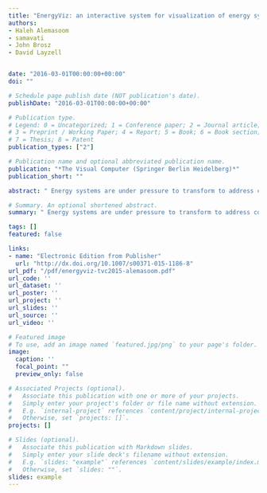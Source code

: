 ```yaml
---
title: "EnergyViz: an interactive system for visualization of energy systems"
authors:
- Haleh Alemasoom
- samavati
- John Brosz
- David Layzell


date: "2016-03-01T00:00:00+00:00"
doi: ""

# Schedule page publish date (NOT publication's date).
publishDate: "2016-03-01T00:00:00+00:00"

# Publication type.
# Legend: 0 = Uncategorized; 1 = Conference paper; 2 = Journal article;
# 3 = Preprint / Working Paper; 4 = Report; 5 = Book; 6 = Book section;
# 7 = Thesis; 8 = Patent
publication_types: ["2"]

# Publication name and optional abbreviated publication name.
publication: "*The Visual Computer (Springer Berlin Heidelberg)*"
publication_short: ""

abstract: " Energy systems are under pressure to transform to address concerns about climate change. The modeling and visualization of energy systems can play an important role in communicating the costs, benefits and trade-offs of energy systems choices. We introduce EnergyViz, a visualization system that provides an interface for exploring time-varying, multi-attribute and spatial properties of a particular energy system. EnergyViz integrates several visualization techniques to facilitate exploration of a particular energy system. These techniques include flow diagram representation to show energy flow, 3D interaction with flow diagrams for expanding viewable data attributes such as emissions and an interactive map integrated with flow diagrams for simultaneous exploration of spatial and abstract information. We also perform level-of-detail exploration on flow diagrams and use smooth animation across the …"

# Summary. An optional shortened abstract.
summary: " Energy systems are under pressure to transform to address concerns about climate change. The modeling and visualization of energy systems can play an important role in communicating the costs, benefits and trade-offs of energy systems choices. We introduce EnergyViz, a visualization system that provides an interface for exploring time-varying, multi-attribute and spatial properties of a particular energy system. EnergyViz integrates several visualization techniques to facilitate exploration of ..."

tags: []
featured: false

links:
- name: "Electronic Edition from Publisher"
  url: "http://dx.doi.org/10.1007/s00371-015-1186-8"
url_pdf: "/pdf/energyviz-tvc2015-alemasoom.pdf"
url_code: ''
url_dataset: ''
url_poster: ''
url_project: ''
url_slides: ''
url_source: ''
url_video: ''

# Featured image
# To use, add an image named `featured.jpg/png` to your page's folder. 
image:
  caption: ''
  focal_point: ""
  preview_only: false

# Associated Projects (optional).
#   Associate this publication with one or more of your projects.
#   Simply enter your project's folder or file name without extension.
#   E.g. `internal-project` references `content/project/internal-project/index.md`.
#   Otherwise, set `projects: []`.
projects: []

# Slides (optional).
#   Associate this publication with Markdown slides.
#   Simply enter your slide deck's filename without extension.
#   E.g. `slides: "example"` references `content/slides/example/index.md`.
#   Otherwise, set `slides: ""`.
slides: example
---
```

